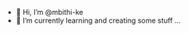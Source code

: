- 👋 Hi, I’m @mbithi-ke
- 🌱 I’m currently learning and creating some stuff ...


<!---
xjt923/xjt923 is a ✨ special ✨ repository because its `README.md` (this file) appears on your GitHub profile.
You can click the Preview link to take a look at your changes.
--->
